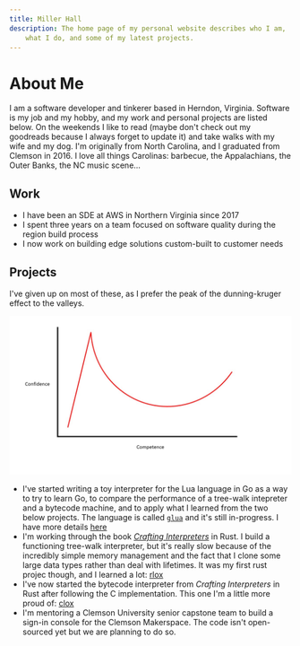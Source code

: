 ```yaml
---
title: Miller Hall
description: The home page of my personal website describes who I am,
    what I do, and some of my latest projects.
---
```


About Me
=====

I am a software developer and tinkerer based in Herndon, Virginia.
Software is my job and my hobby, and my work and personal projects are listed below.
On the weekends I like to read (maybe don't check out my goodreads because I always forget to update it) and take walks with my wife and my dog.
I'm originally from North Carolina, and I graduated from Clemson in 2016.
I love all things Carolinas: barbecue, the Appalachians, the Outer Banks, the NC music scene...

Work
-----

- I have been an SDE at AWS in Northern Virginia since 2017
- I spent three years on a team focused on software quality during the region build process
- I now work on building edge solutions custom-built to customer needs

Projects
-----

I've given up on most of these, as I prefer the peak of the dunning-kruger effect to the valleys.

<img class="image-center"
    src="/assets/dunning-kruger.jpg"
    title="LittleT889, CC BY-SA 4.0 https://creativecommons.org/licenses/by-sa/4.0, via Wikimedia Commons"
    alt="Dunning-kruger effect graph, from wikimedia commons">
</img>

- I've started writing a toy interpreter for the Lua language in Go as a way to try to learn Go, to compare the performance of a tree-walk intepreter and a bytecode machine, and to apply what I learned from the two below projects. The language is called [`glua`](https://github.com/arlindohall/glua) and it's still in-progress. I have more details [here](/posts/glua-a-toy-lua-interpreter.html)
- I'm working through the book [_Crafting Interpreters_](https://craftinginterpreters.com) in Rust. I build a functioning tree-walk interpreter, but it's really slow because of the incredibly simple memory management and the fact that I clone some large data types rather than deal with lifetimes. It was my first rust projec though, and I learned a lot: [rlox](https://github.com/arlindohall/rlox)
- I've now started the bytecode interpreter from _Crafting Interpreters_ in Rust after following the C implementation. This one I'm a little more proud of: [clox](https://github.com/arlindohall/clox)
- I'm mentoring a Clemson University senior capstone team to build a sign-in console for the Clemson Makerspace. The code isn't open-sourced yet but we are planning to do so.
